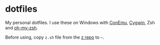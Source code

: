 # dotfiles

My personal dotfiles. I use these on Windows with [ConEmu](https://conemu.github.io/), [Cygwin](https://cygwin.com/), Zsh and [oh-my-zsh](http://ohmyz.sh/).

Before using, copy `z.sh` file from the [z repo](https://github.com/rupa/z) to `~`.
